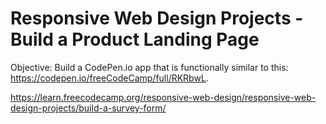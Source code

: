 # Responsive Web Design Projects - Build a Product Landing Page

Objective: Build a CodePen.io app that is functionally similar to this: https://codepen.io/freeCodeCamp/full/RKRbwL.

https://learn.freecodecamp.org/responsive-web-design/responsive-web-design-projects/build-a-survey-form/
